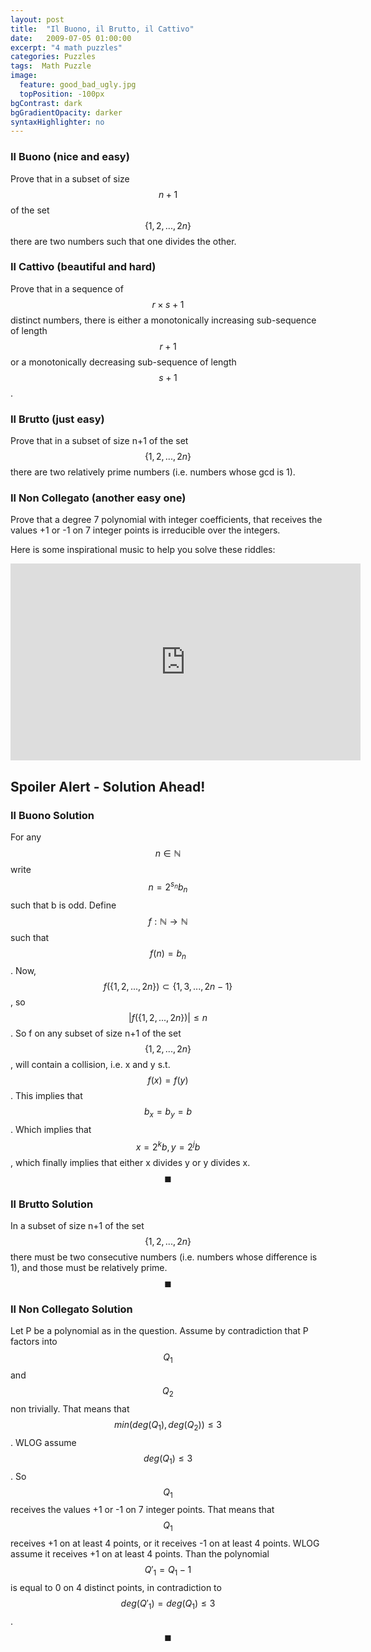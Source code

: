 ```yaml
---
layout: post
title:  "Il Buono, il Brutto, il Cattivo"
date:   2009-07-05 01:00:00
excerpt: "4 math puzzles"
categories: Puzzles
tags:  Math Puzzle
image:
  feature: good_bad_ugly.jpg
  topPosition: -100px
bgContrast: dark
bgGradientOpacity: darker
syntaxHighlighter: no
---
```

### Il Buono (nice and easy)

Prove that in a subset of size $$n+1$$ of the set $$\{1, 2, ..., 2n\}$$ there are two numbers such that one divides the other.

### Il Cattivo (beautiful and hard)

Prove that in a sequence of $$r\times s+1$$ distinct numbers, there is either a monotonically increasing sub-sequence of length $$r+1$$ or a monotonically decreasing sub-sequence of length $$s+1$$.

### Il Brutto (just easy)

Prove that in a subset of size n+1 of the set $$\{1, 2, ..., 2n\}$$ there are two relatively prime numbers (i.e. numbers whose gcd is 1).

### Il Non Collegato (another easy one)

Prove that a degree 7 polynomial with integer coefficients, that receives the values +1 or -1 on 7 integer points is irreducible over the integers.

Here is some inspirational music to help you solve these riddles:

<iframe width="560" height="315" src="https://www.youtube.com/embed/4aniv65Mw8I?start=6" frameborder="0" allow="accelerometer; autoplay; encrypted-media; gyroscope; picture-in-picture" allowfullscreen></iframe>

## Spoiler Alert - Solution Ahead!

### Il Buono Solution

For any $$n \in \mathbb{N}$$ write $$n = 2^{s_n}b_n$$ such that b is odd. Define $$f:\mathbb{N}\rightarrow\mathbb{N}$$ such that
$$f(n) = b_n$$. Now, $$f(\{1, 2, ..., 2n\}) \subset \{1, 3, ..., 2n - 1\}$$, so $$|f(\{1, 2, ..., 2n\})| \le n$$. So f on any subset of size n+1 of the set $$\{1, 2, ..., 2n\}$$, will contain a collision, i.e. x and y s.t. $$f(x) = f(y)$$. This implies that $$b_x = b_y = b$$. Which implies that $$x = 2^{k}b, y = 2^{j}b$$, which finally implies that either x divides y or y divides x. $$\blacksquare$$

### Il Brutto Solution

In a subset of size n+1 of the set $$\{1, 2, ..., 2n\}$$ there must be two consecutive numbers (i.e. numbers whose difference is 1), and those must be relatively prime. $$\blacksquare$$

### Il Non Collegato Solution

Let P be a polynomial as in the question. Assume by contradiction that P factors into $$Q_1$$ and $$Q_2$$ non trivially. That means that $$min(deg(Q_1), deg(Q_2)) \le 3$$. WLOG assume $$deg(Q_1) \le 3$$. So $$Q_1$$ receives the values +1 or -1 on 7 integer points. That means that $$Q_1$$ receives +1 on at least 4 points, or it receives -1 on at least 4 points. WLOG assume it receives +1 on at least 4 points. Than the polynomial $$Q'_1 = Q_1 - 1$$ is equal to 0 on 4 distinct points, in contradiction to $$deg(Q'_1) = deg(Q_1) \le 3$$. $$\blacksquare$$
